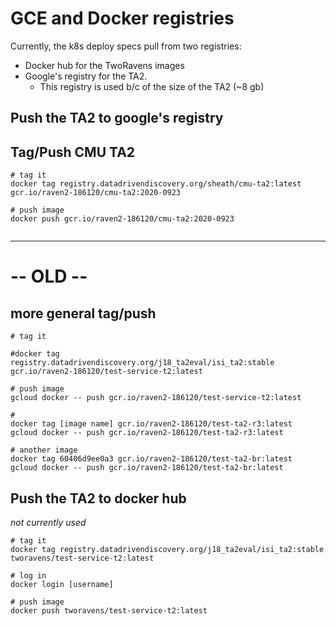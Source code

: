 # GCE and Docker registries

Currently, the k8s deploy specs pull from two registries:
  - Docker hub for the TwoRavens images
  - Google's registry for the TA2.
    - This registry is used b/c of the size of the TA2 (~8 gb)


## Push the TA2 to google's registry


## Tag/Push CMU TA2

```
# tag it
docker tag registry.datadrivendiscovery.org/sheath/cmu-ta2:latest gcr.io/raven2-186120/cmu-ta2:2020-0923

# push image
docker push gcr.io/raven2-186120/cmu-ta2:2020-0923


```

---

# -- OLD --

## more general tag/push

```
# tag it

#docker tag registry.datadrivendiscovery.org/j18_ta2eval/isi_ta2:stable gcr.io/raven2-186120/test-service-t2:latest

# push image
gcloud docker -- push gcr.io/raven2-186120/test-service-t2:latest

#
docker tag [image name] gcr.io/raven2-186120/test-ta2-r3:latest
gcloud docker -- push gcr.io/raven2-186120/test-ta2-r3:latest

# another image
docker tag 60406d9ee0a3 gcr.io/raven2-186120/test-ta2-br:latest
gcloud docker -- push gcr.io/raven2-186120/test-ta2-br:latest

```


## Push the TA2 to docker hub

_not currently used_

```
# tag it
docker tag registry.datadrivendiscovery.org/j18_ta2eval/isi_ta2:stable tworavens/test-service-t2:latest

# log in
docker login [username]

# push image
docker push tworavens/test-service-t2:latest
```
